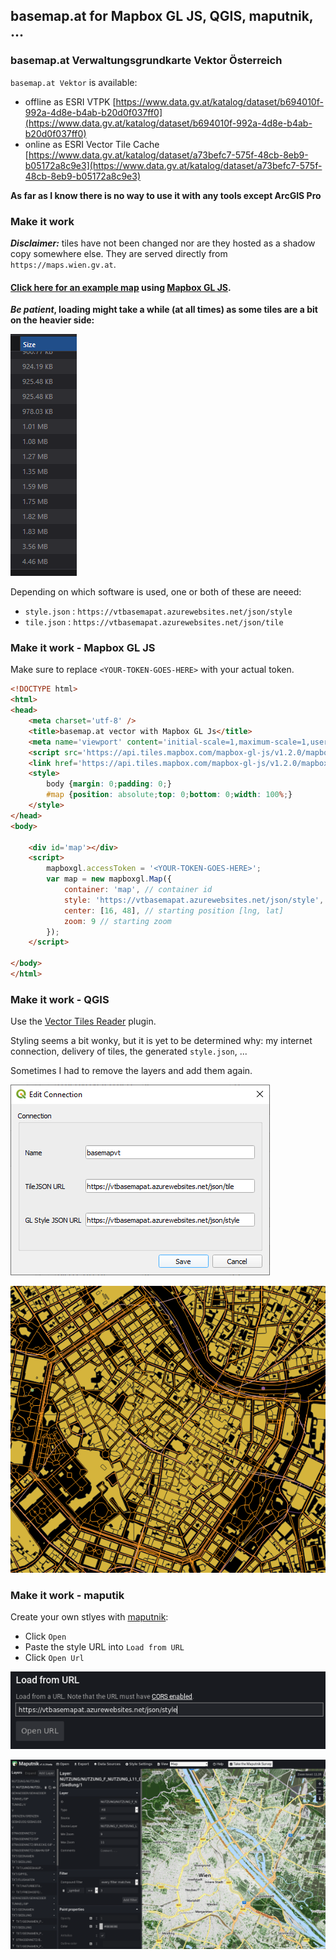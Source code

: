 ## basemap.at for Mapbox GL JS, QGIS, maputnik, ...

### basemap.at Verwaltungsgrundkarte Vektor Österreich

`basemap.at Vektor` is available:
* offline as ESRI VTPK [https://www.data.gv.at/katalog/dataset/b694010f-992a-4d8e-b4ab-b20d0f037ff0](https://www.data.gv.at/katalog/dataset/b694010f-992a-4d8e-b4ab-b20d0f037ff0)
* online as ESRI Vector Tile Cache [https://www.data.gv.at/katalog/dataset/a73befc7-575f-48cb-8eb9-b05172a8c9e3](https://www.data.gv.at/katalog/dataset/a73befc7-575f-48cb-8eb9-b05172a8c9e3)

**As far as I know there is no way to use it with any tools except ArcGIS Pro**

### Make it work

_**Disclaimer:**_ tiles have not been changed nor are they hosted as a shadow copy somewhere else. They are served directly from `https://maps.wien.gv.at`.

#### [Click here for an example map](map.html) using [Mapbox GL JS](https://docs.mapbox.com/mapbox-gl-js/overview/).

**_Be patient_, loading might take a while (at all times) as some tiles are a bit on the heavier side:**

![basemap.at vector tile size](img/tile-size.png)


Depending on which software is used, one or both of these are neeed:

* `style.json` : `https://vtbasemapat.azurewebsites.net/json/style`
* `tile.json` : `https://vtbasemapat.azurewebsites.net/json/tile`

### Make it work - Mapbox GL JS

Make sure to replace `<YOUR-TOKEN-GOES-HERE>` with your actual token.

```html
<!DOCTYPE html>
<html>
<head>
    <meta charset='utf-8' />
    <title>basemap.at vector with Mapbox GL Js</title>
    <meta name='viewport' content='initial-scale=1,maximum-scale=1,user-scalable=no' />
    <script src='https://api.tiles.mapbox.com/mapbox-gl-js/v1.2.0/mapbox-gl.js'></script>
    <link href='https://api.tiles.mapbox.com/mapbox-gl-js/v1.2.0/mapbox-gl.css' rel='stylesheet' />
    <style>
        body {margin: 0;padding: 0;}
        #map {position: absolute;top: 0;bottom: 0;width: 100%;}
    </style>
</head>
<body>

    <div id='map'></div>
    <script>
        mapboxgl.accessToken = '<YOUR-TOKEN-GOES-HERE>';
        var map = new mapboxgl.Map({
            container: 'map', // container id
            style: 'https://vtbasemapat.azurewebsites.net/json/style', // stylesheet location
            center: [16, 48], // starting position [lng, lat]
            zoom: 9 // starting zoom
        });
    </script>

</body>
</html>
```


### Make it work - QGIS

Use the [Vector Tiles Reader](https://plugins.qgis.org/plugins/vector_tiles_reader/) plugin.

Styling seems a bit wonky, but it is yet to be determined why: my internet connection, delivery of tiles, the generated `style.json`, ...

Sometimes I had to remove the layers and add them again.

![QGIS Vector Tiles Reader settings](img/qgis-vector-tile-reader.png)

![QGIS Vector Tiles Reader map](img/qgis-map.png)


### Make it work - maputik

Create your own stlyes with [maputnik](https://maputnik.github.io/):

* Click `Open`
* Paste the style URL into `Load from URL`
* Click `Open Url`

![mapnutnik load from url](img/maputnik-load-from-url.png)

![maputnik map](img/maputnik-map.png)
